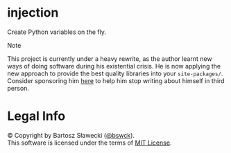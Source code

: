 # injection

Create Python variables on the fly.

> [!Note]
> This project is currently under a heavy rewrite,
> as the author learnt new ways of doing software during his existential crisis.
> He is now applying the new approach to provide the best quality libraries into your `site-packages/`.
> Consider sponsoring him [here](https://github.com/sponsors/bswck) to help him stop writing
> about himself in third person.

# Legal Info
© Copyright by Bartosz Sławecki ([@bswck](https://github.com/bswck)).
<br />This software is licensed under the terms of [MIT License](https://github.com/bswck/injection/blob/HEAD/LICENSE).

